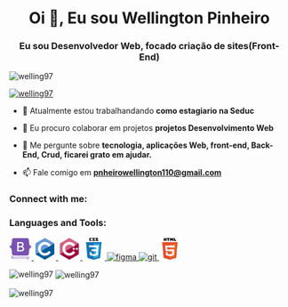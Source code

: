 <h1 align="center">Oi 👋, Eu sou Wellington Pinheiro</h1>
<h3 align="center">Eu sou Desenvolvedor Web, focado criação de sites(Front-End)</h3>

<p align="left"> <img src="https://komarev.com/ghpvc/?username=welling97&label=Profile%20views&color=0e75b6&style=flat" alt="welling97" /> </p>

<p align="left"> <a href="https://github.com/ryo-ma/github-profile-trophy"><img src="https://github-profile-trophy.vercel.app/?username=welling97" alt="welling97" /></a> </p>

- 🔭 Atualmente estou trabalhandando **como estagiario na Seduc**

- 👯 Eu procuro colaborar em projetos **projetos Desenvolvimento Web**

- 💬 Me pergunte sobre **tecnologia, aplicações Web, front-end, Back-End, Crud, ficarei grato em ajudar.**

- 📫 Fale comigo em **pnheirowellington110@gmail.com**

<h3 align="left">Connect with me:</h3>
<p align="left">
</p>

<h3 align="left">Languages and Tools:</h3>
<p align="left"> <a href="https://getbootstrap.com" target="_blank" rel="noreferrer"> <img src="https://raw.githubusercontent.com/devicons/devicon/master/icons/bootstrap/bootstrap-plain-wordmark.svg" alt="bootstrap" width="40" height="40"/> </a> <a href="https://www.cprogramming.com/" target="_blank" rel="noreferrer"> <img src="https://raw.githubusercontent.com/devicons/devicon/master/icons/c/c-original.svg" alt="c" width="40" height="40"/> </a> <a href="https://www.w3schools.com/cpp/" target="_blank" rel="noreferrer"> <img src="https://raw.githubusercontent.com/devicons/devicon/master/icons/cplusplus/cplusplus-original.svg" alt="cplusplus" width="40" height="40"/> </a> <a href="https://www.w3schools.com/css/" target="_blank" rel="noreferrer"> <img src="https://raw.githubusercontent.com/devicons/devicon/master/icons/css3/css3-original-wordmark.svg" alt="css3" width="40" height="40"/> </a> <a href="https://www.figma.com/" target="_blank" rel="noreferrer"> <img src="https://www.vectorlogo.zone/logos/figma/figma-icon.svg" alt="figma" width="40" height="40"/> </a> <a href="https://git-scm.com/" target="_blank" rel="noreferrer"> <img src="https://www.vectorlogo.zone/logos/git-scm/git-scm-icon.svg" alt="git" width="40" height="40"/> </a> <a href="https://www.w3.org/html/" target="_blank" rel="noreferrer"> <img src="https://raw.githubusercontent.com/devicons/devicon/master/icons/html5/html5-original-wordmark.svg" alt="html5" width="40" height="40"/> </a> </p>

<p><img align="left" src="https://github-readme-stats.vercel.app/api/top-langs?username=welling97&show_icons=true&locale=en&layout=compact" alt="welling97" /></p>

<p>&nbsp;<img align="center" src="https://github-readme-stats.vercel.app/api?username=welling97&show_icons=true&locale=en" alt="welling97" /></p>

<p><img align="center" src="https://github-readme-streak-stats.herokuapp.com/?user=welling97&" alt="welling97" /></p>


